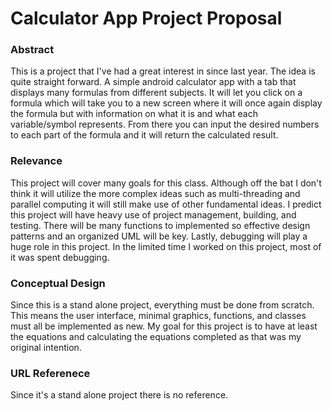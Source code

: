 # Calculator App Project Proposal

### Abstract
This is a project that I've had a great interest in since last year. The idea is quite straight forward. A simple android calculator app with a tab that displays many formulas from different subjects. It will let you click on a formula which will take you to a new screen where it will once again display the formula but with information on what it is and what each variable/symbol represents. From there you can input the desired numbers to each part of the formula and it will return the calculated result.


### Relevance 
This project will cover many goals for this class. Although off the bat I don't think it will utilize the more complex ideas such as multi-threading and parallel computing it will still make use of other fundamental ideas. I predict this project will have heavy use of project management, building, and testing. There will be many functions to implemented so effective design patterns and an organized UML will be key. Lastly, debugging will play a huge role in this project. In the limited time I worked on this project, most of it was spent debugging. 


### Conceptual Design
Since this is a stand alone project, everything must be done from scratch. This means the user interface, minimal graphics, functions, and classes must all be implemented as new. My goal for this project is to have at least the equations and calculating the equations completed as that was my original intention. 


### URL Referenece
Since it's a stand alone project there is no reference.
